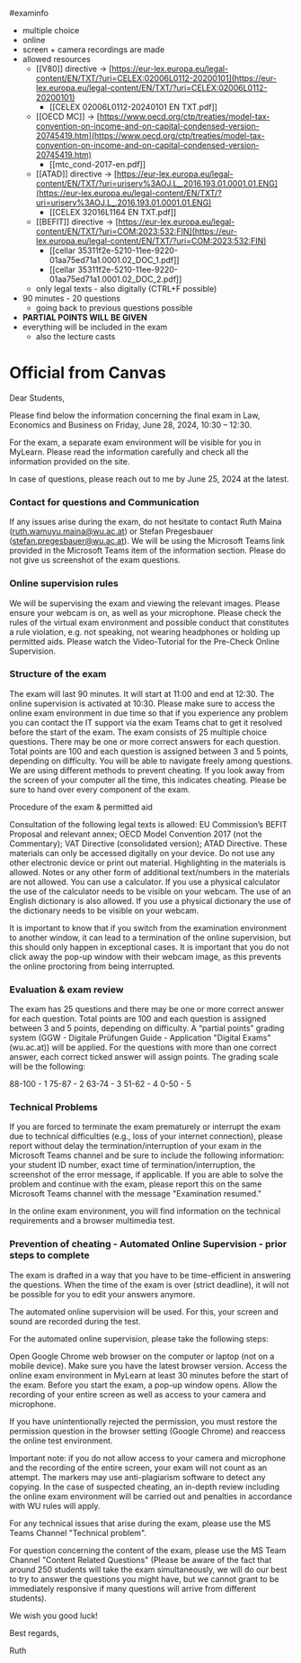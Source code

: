 #examinfo
- multiple choice
- online
- screen + camera recordings are made
- allowed resources
	- [[V80]] directive -> [https://eur-lex.europa.eu/legal-content/EN/TXT/?uri=CELEX:02006L0112-20200101](https://eur-lex.europa.eu/legal-content/EN/TXT/?uri=CELEX:02006L0112-20200101)
		- [[CELEX 02006L0112-20240101 EN TXT.pdf]]
	- [[OECD MC]] -> [https://www.oecd.org/ctp/treaties/model-tax-convention-on-income-and-on-capital-condensed-version-20745419.htm](https://www.oecd.org/ctp/treaties/model-tax-convention-on-income-and-on-capital-condensed-version-20745419.htm)
		- [[mtc_cond-2017-en.pdf]]
	- [[ATAD]] directive -> [https://eur-lex.europa.eu/legal-content/EN/TXT/?uri=uriserv%3AOJ.L_.2016.193.01.0001.01.ENG](https://eur-lex.europa.eu/legal-content/EN/TXT/?uri=uriserv%3AOJ.L_.2016.193.01.0001.01.ENG)
		- [[CELEX 32016L1164 EN TXT.pdf]]
	- [[BEFIT]] directive -> [https://eur-lex.europa.eu/legal-content/EN/TXT/?uri=COM:2023:532:FIN](https://eur-lex.europa.eu/legal-content/EN/TXT/?uri=COM:2023:532:FIN)
		- [[cellar 35311f2e-5210-11ee-9220-01aa75ed71a1.0001.02_DOC_1.pdf]]
		- [[cellar 35311f2e-5210-11ee-9220-01aa75ed71a1.0001.02_DOC_2.pdf]]
	- only legal texts - also digitally (CTRL+F possible)
- 90 minutes - 20 questions
	- going back to previous questions possible
- **PARTIAL POINTS WILL BE GIVEN**
- everything will be included in the exam
	- also the lecture casts
# Official from Canvas
Dear Students,

Please find below the information concerning the final exam in Law, Economics and Business on Friday, June 28, 2024, 10:30 – 12:30. 

For the exam, a separate exam environment will be visible for you in MyLearn. Please read the information carefully and check all the information provided on the site.

In case of questions, please reach out to me by June 25, 2024 at the latest.
### Contact for questions and Communication
If any issues arise during the exam, do not hesitate to contact Ruth Maina (ruth.wamuyu.maina@wu.ac.at) or Stefan Pregesbauer (stefan.pregesbauer@wu.ac.at).
We will be using the Microsoft Teams link provided in the Microsoft Teams item of the information section.
Please do not give us screenshot of the exam questions.

### Online supervision rules
We will be supervising the exam and viewing the relevant images. Please ensure your webcam is on, as well as your microphone.
Please check the rules of the virtual exam environment and possible conduct that constitutes a rule violation, e.g. not speaking, not wearing headphones or holding up permitted aids.
Please watch the Video-Tutorial for the Pre-Check Online Supervision. 

### Structure of the exam
The exam will last 90 minutes. It will start at 11:00 and end at 12:30.
The online supervision is activated at 10:30. Please make sure to access the online exam environment in due time so that if you experience any problem you can contact the IT support via the exam Teams chat to get it resolved before the start of the exam.
The exam consists of 25 multiple choice questions. There may be one or more correct answers for each question.
Total points are 100 and each question is assigned between 3 and 5 points, depending on difficulty.
You will be able to navigate freely among questions.
We are using different methods to prevent cheating. If you look away from the screen of your computer all the time, this indicates cheating.
Please be sure to hand over every component of the exam.

Procedure of the exam & permitted aid

Consultation of the following legal texts is allowed: EU Commission’s BEFIT Proposal and relevant annex; OECD Model Convention 2017 (not the Commentary); VAT Directive (consolidated version); ATAD Directive.
These materials can only be accessed digitally on your device. Do not use any other electronic device or print out material.
Highlighting in the materials is allowed. Notes or any other form of additional text/numbers in the materials are not allowed.
You can use a calculator. If you use a physical calculator the use of the calculator needs to be visible on your webcam.
The use of an English dictionary is also allowed. If you use a physical dictionary the use of the dictionary needs to be visible on your webcam.

It is important to know that if you switch from the examination environment to another window, it can lead to a termination of the online supervision, but this should only happen in exceptional cases. It is important that you do not click away the pop-up window with their webcam image, as this prevents the online proctoring from being interrupted.

### Evaluation & exam review
The exam has 25 questions and there may be one or more correct answer for each question.
Total points are 100 and each question is assigned between 3 and 5 points, depending on difficulty.
A “partial points” grading system (GGW - Digitale Prüfungen Guide - Application "Digital Exams" (wu.ac.at)) will be applied. For the questions with more than one correct answer, each correct ticked answer will assign points.
The grading scale will be the following:

88-100 - 1
75-87 - 2
63-74 - 3
51-62 - 4
0-50 - 5
### Technical Problems
If you are forced to terminate the exam prematurely or interrupt the exam due to technical difficulties (e.g., loss of your internet connection), please report without delay the termination/interruption of your exam in the Microsoft Teams channel and be sure to include the following information: your student ID number, exact time of termination/interruption, the screenshot of the error message, if applicable. If you are able to solve the problem and continue with the exam, please report this on the same Microsoft Teams channel with the message "Examination resumed."

In the online exam environment, you will find information on the technical requirements and a browser multimedia test.
### Prevention of cheating - Automated Online Supervision - prior steps to complete
The exam is drafted in a way that you have to be time-efficient in answering the questions. When the time of the exam is over (strict deadline), it will not be possible for you to edit your answers anymore.

The automated online supervision will be used. For this, your screen and sound are recorded during the test.

For the automated online supervision, please take the following steps: 

>
Open Google Chrome web browser on the computer or laptop (not on a mobile device). 
Make sure you have the latest browser version. 
Access the online exam environment in MyLearn at least 30 minutes before the start of the exam.
Before you start the exam, a pop-up window opens. Allow the recording of your entire screen as well as access to your camera and microphone. 

If you have unintentionally rejected the permission, you must restore the permission question in the browser setting (Google Chrome) and reaccess the online test environment.

Important note: if you do not allow access to your camera and microphone and the recording of the entire screen, your exam will not count as an attempt. The markers may use anti-plagiarism software to detect any copying. In the case of suspected cheating, an in-depth review including the online exam environment will be carried out and penalties in accordance with WU rules will apply. 

For any technical issues that arise during the exam, please use the MS Teams Channel "Technical problem".

For question concerning the content of the exam, please use the MS Team Channel "Content Related Questions" (Please be aware of the fact that around 250 students will take the exam simultaneously, we will do our best to try to answer the questions you might have, but we cannot grant to be immediately responsive if many questions will arrive from different students).

We wish you good luck!

Best regards,

Ruth